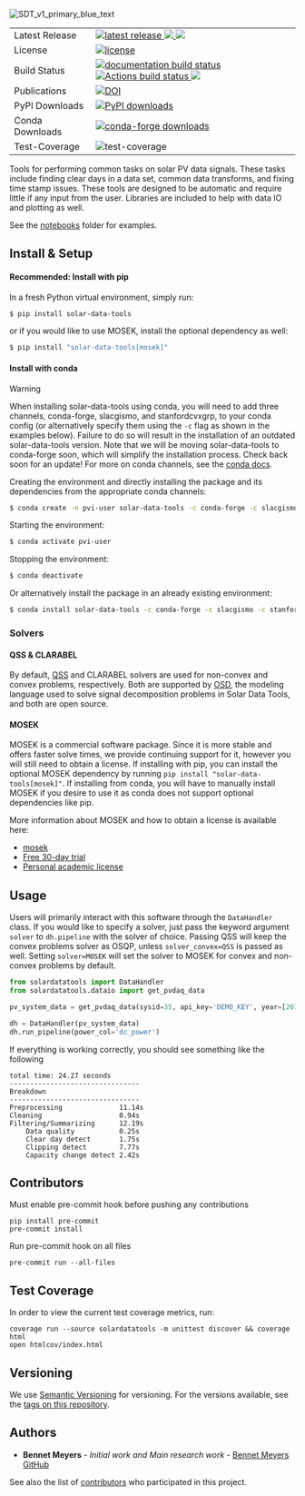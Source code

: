 ![SDT_v1_primary_blue_text](https://github.com/user-attachments/assets/99dd3103-12ea-413b-9871-1b45f8eaf95d)

<table>
<tr>
  <td>Latest Release</td>
  <td>
    <a href="https://pypi.org/project/solar-data-tools/">
        <img src="https://img.shields.io/pypi/v/solar-data-tools.svg" alt="latest release" />
    </a>
    <a href="https://anaconda.org/slacgismo/solar-data-tools">
        <img src="https://anaconda.org/slacgismo/solar-data-tools/badges/version.svg" />
    </a>
    <a href="https://anaconda.org/slacgismo/solar-data-tools">
        <img src="https://anaconda.org/slacgismo/solar-data-tools/badges/latest_release_date.svg" />
    </a>
</tr>
<tr>
  <td>License</td>
  <td>
    <a href="https://github.com/slacgismo/solar-data-tools/blob/master/LICENSE">
        <img src="https://img.shields.io/pypi/l/solar-data-tools.svg" alt="license" />
    </a>
</td>
</tr>
<tr>
  <td>Build Status</td>
  <td>
    <a href="https://solar-data-tools.readthedocs.io/">
        <img src="https://readthedocs.org/projects/solar-data-tools/badge/?version=stable" alt="documentation build status" />
    </a>
        <a href="https://github.com/slacgismo/solar-data-tools/actions/workflows/test.yml">
        <img src="https://github.com/slacgismo/solar-data-tools/actions/workflows/test.yml/badge.svg?branch=master" alt="Actions build status" />
    </a>
    <!-- switch below from tadatoshi to gismo -->
    <a href="https://travis-ci.com/tadatoshi/solar-data-tools.svg?branch=development">
        <img src="https://travis-ci.com/tadatoshi/solar-data-tools.svg?branch=development">
    </a>
  </td>
</tr>
<tr>
    <td>Publications</td>
    <td>
        <a href="https://zenodo.org/badge/latestdoi/171066536">
            <img src="https://zenodo.org/badge/171066536.svg" alt="DOI">
        </a>
    </td>
</tr>
<tr>
    <td>PyPI Downloads</td>
    <td>
        <a href="https://pepy.tech/project/solar-data-tools">
            <img src="https://img.shields.io/pypi/dm/solar-data-tools" alt="PyPI downloads" />
        </a>
    </td>
</tr>
<tr>
    <td>Conda Downloads</td>
    <td>
        <a href="https://anaconda.org/slacgismo/solar-data-tools">
            <img src="https://anaconda.org/slacgismo/solar-data-tools/badges/downloads.svg" alt="conda-forge downloads" />
        </a>
    </td>
</tr>
<tr>
    <td>Test-Coverage</td>
    <td>
        <img src="https://img.shields.io/badge/test--coverage-45%25-yellowgreen" alt="test-coverage" />
    </td>
</tr>
</table>

Tools for performing common tasks on solar PV data signals. These tasks include finding clear days in
a data set, common data transforms, and fixing time stamp issues. These tools are designed to be
automatic and require little if any input from the user. Libraries are included to help with data IO
and plotting as well.

See the [notebooks](https://github.com/slacgismo/solar-data-tools/blob/main/notebooks/examples) folder for examples.

## Install & Setup

#### Recommended: Install with pip

In a fresh Python virtual environment, simply run:

```bash
$ pip install solar-data-tools
```

or if you would like to use MOSEK, install the optional dependency as well:

```bash
$ pip install "solar-data-tools[mosek]"
```

#### Install with conda

>[!WARNING]
> When installing solar-data-tools using conda, you will need to add three channels, conda-forge, slacgismo, and stanfordcvxgrp, to your conda config (or alternatively specify them using the `-c` flag as shown in the examples below). Failure to do so will result in the installation of an outdated solar-data-tools version. Note that we will be moving solar-data-tools to conda-forge soon, which will simplify the installation process. Check back soon for an update! For more on conda channels, see the [conda docs](https://conda.io/projects/conda/en/latest/user-guide/tasks/manage-channels.html).

Creating the environment and directly installing the package and its dependencies from the appropriate conda channels:

```bash
$ conda create -n pvi-user solar-data-tools -c conda-forge -c slacgismo -c stanfordcvxgrp 
```

Starting the environment:

```bash
$ conda activate pvi-user
```

Stopping the environment:

```bash
$ conda deactivate
```

Or alternatively install the package in an already existing environment:

```bash
$ conda install solar-data-tools -c conda-forge -c slacgismo -c stanfordcvxgrp 
```

### Solvers

#### QSS & CLARABEL

By default, [QSS](https://github.com/cvxgrp/qss) and CLARABEL solvers are used for non-convex and convex problems, respectively. Both are supported by [OSD](https://github.com/cvxgrp/signal-decomposition/tree/main), the modeling language used to solve signal decomposition problems in Solar Data Tools, and both are open source. 

#### MOSEK

MOSEK is a commercial software package. Since it is more stable and offers faster solve times, we provide continuing support for it, however you will still need to obtain a license. If installing with pip, you can install the optional MOSEK dependency by running `pip install "solar-data-tools[mosek]"`. If installing from conda, you will have to manually install MOSEK if you desire to use it as conda does not support optional dependencies like pip. 

More information about MOSEK and how to obtain a license is available here:

* [mosek](https://www.mosek.com/resources/getting-started/)
* [Free 30-day trial](https://www.mosek.com/products/trial/)
* [Personal academic license](https://www.mosek.com/products/academic-licenses/)

## Usage

Users will primarily interact with this software through the `DataHandler` class. If you would like to specify a solver, just pass the keyword argument `solver` to `dh.pipeline` with the solver of choice. Passing QSS will keep the convex problems solver as OSQP, unless `solver_convex=QSS` is passed as well. Setting `solver=MOSEK` will set the solver to MOSEK for convex and non-convex problems by default.

```python
from solardatatools import DataHandler
from solardatatools.dataio import get_pvdaq_data

pv_system_data = get_pvdaq_data(sysid=35, api_key='DEMO_KEY', year=[2011, 2012, 2013])

dh = DataHandler(pv_system_data)
dh.run_pipeline(power_col='dc_power')
```
If everything is working correctly, you should see something like the following

```
total time: 24.27 seconds
--------------------------------
Breakdown
--------------------------------
Preprocessing              11.14s
Cleaning                   0.94s
Filtering/Summarizing      12.19s
    Data quality           0.25s
    Clear day detect       1.75s
    Clipping detect        7.77s
    Capacity change detect 2.42s
```

## Contributors

Must enable pre-commit hook before pushing any contributions
```
pip install pre-commit
pre-commit install
```

Run pre-commit hook on all files
```
pre-commit run --all-files
```

## Test Coverage

In order to view the current test coverage metrics, run:
```
coverage run --source solardatatools -m unittest discover && coverage html
open htmlcov/index.html
```

## Versioning

We use [Semantic Versioning](http://semver.org/) for versioning. For the versions available, see the [tags on this repository](https://github.com/slacgismo/solar-data-tools/tags).

## Authors

* **Bennet Meyers** - *Initial work and Main research work* - [Bennet Meyers GitHub](https://github.com/bmeyers)

See also the list of [contributors](https://github.com/bmeyers/solar-data-tools/contributors) who participated in this project.
